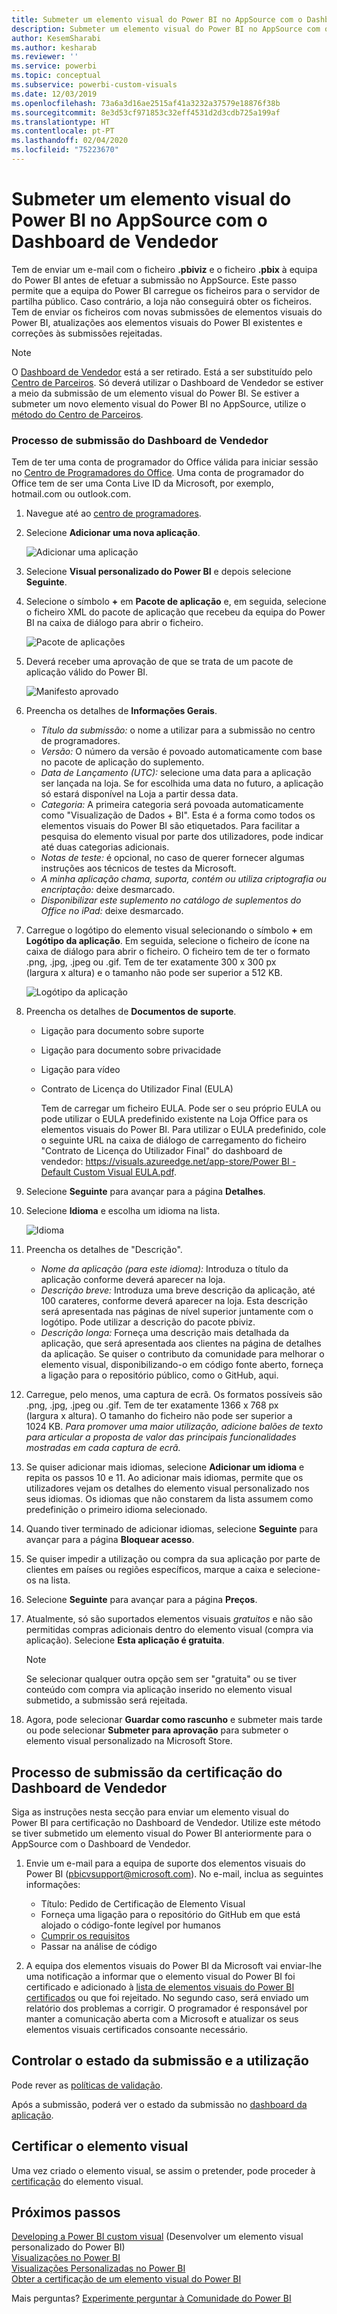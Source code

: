 ```yaml
---
title: Submeter um elemento visual do Power BI no AppSource com o Dashboard de Vendedor
description: Submeter um elemento visual do Power BI no AppSource com o Dashboard de Vendedor
author: KesemSharabi
ms.author: kesharab
ms.reviewer: ''
ms.service: powerbi
ms.topic: conceptual
ms.subservice: powerbi-custom-visuals
ms.date: 12/03/2019
ms.openlocfilehash: 73a6a3d16ae2515af41a3232a37579e18876f38b
ms.sourcegitcommit: 8e3d53cf971853c32eff4531d2d3cdb725a199af
ms.translationtype: HT
ms.contentlocale: pt-PT
ms.lasthandoff: 02/04/2020
ms.locfileid: "75223670"
---
```

# <a name="submit-a-power-bi-visual-to-appsource-using-seller-dashboard"></a>Submeter um elemento visual do Power BI no AppSource com o Dashboard de Vendedor

Tem de enviar um e-mail com o ficheiro **.pbiviz** e o ficheiro **.pbix** à equipa do Power BI antes de efetuar a submissão no AppSource. Este passo permite que a equipa do Power BI carregue os ficheiros para o servidor de partilha público. Caso contrário, a loja não conseguirá obter os ficheiros. Tem de enviar os ficheiros com novas submissões de elementos visuais do Power BI, atualizações aos elementos visuais do Power BI existentes e correções às submissões rejeitadas.

>[!NOTE]
>O [Dashboard de Vendedor](https://docs.microsoft.com/office/dev/store/use-the-seller-dashboard-to-submit-to-the-office-store) está a ser retirado. Está a ser substituído pelo [Centro de Parceiros](https://docs.microsoft.com/partner-center/). Só deverá utilizar o Dashboard de Vendedor se estiver a meio da submissão de um elemento visual do Power BI. Se estiver a submeter um novo elemento visual do Power BI no AppSource, utilize o [método do Centro de Parceiros](office-store.md#submitting-to-appsource).

### <a name="seller-dashboard-submission-process"></a>Processo de submissão do Dashboard de Vendedor

Tem de ter uma conta de programador do Office válida para iniciar sessão no [Centro de Programadores do Office](https://dev.office.com/). Uma conta de programador do Office tem de ser uma Conta Live ID da Microsoft, por exemplo, hotmail.com ou outlook.com.

1. Navegue até ao [centro de programadores](https://sellerdashboard.microsoft.com/Application/Summary).

2. Selecione **Adicionar uma nova aplicação**.

    ![Adicionar uma aplicação](media/office-store/powerbi-custom-visual-add-an-app.png)

3. Selecione **Visual personalizado do Power BI** e depois selecione **Seguinte**.

4. Selecione o símbolo **+** em **Pacote de aplicação** e, em seguida, selecione o ficheiro XML do pacote de aplicação que recebeu da equipa do Power BI na caixa de diálogo para abrir o ficheiro.

    ![Pacote de aplicações](media/office-store/powerbi-custom-visual-apppackage.png)

5. Deverá receber uma aprovação de que se trata de um pacote de aplicação válido do Power BI.

    ![Manifesto aprovado](media/office-store/powerbi-custom-visual-manifest-approved.png)

6. Preencha os detalhes de **Informações Gerais**.

   * *Título da submissão:* o nome a utilizar para a submissão no centro de programadores.
   * *Versão:* O número da versão é povoado automaticamente com base no pacote de aplicação do suplemento.
   * *Data de Lançamento (UTC):* selecione uma data para a aplicação ser lançada na loja. Se for escolhida uma data no futuro, a aplicação só estará disponível na Loja a partir dessa data.
   * *Categoria:* A primeira categoria será povoada automaticamente como "Visualização de Dados + BI". Esta é a forma como todos os elementos visuais do Power BI são etiquetados. Para facilitar a pesquisa do elemento visual por parte dos utilizadores, pode indicar até duas categorias adicionais.
   * *Notas de teste:* é opcional, no caso de querer fornecer algumas instruções aos técnicos de testes da Microsoft.
   * *A minha aplicação chama, suporta, contém ou utiliza criptografia ou encriptação:* deixe desmarcado.
   * *Disponibilizar este suplemento no catálogo de suplementos do Office no iPad:* deixe desmarcado.
7. Carregue o logótipo do elemento visual selecionando o símbolo **+** em **Logótipo da aplicação**. Em seguida, selecione o ficheiro de ícone na caixa de diálogo para abrir o ficheiro. O ficheiro tem de ter o formato .png, .jpg, .jpeg ou .gif. Tem de ter exatamente 300 x 300 px (largura x altura) e o tamanho não pode ser superior a 512 KB.

    ![Logótipo da aplicação](media/office-store/powerbi-custom-visual-app-logo.png)

8. Preencha os detalhes de **Documentos de suporte**.

   * Ligação para documento sobre suporte
   * Ligação para documento sobre privacidade
   * Ligação para vídeo
   * Contrato de Licença do Utilizador Final (EULA)

       Tem de carregar um ficheiro EULA. Pode ser o seu próprio EULA ou pode utilizar o EULA predefinido existente na Loja Office para os elementos visuais do Power BI. Para utilizar o EULA predefinido, cole o seguinte URL na caixa de diálogo de carregamento do ficheiro "Contrato de Licença do Utilizador Final" do dashboard de vendedor: [https://visuals.azureedge.net/app-store/Power BI - Default Custom Visual EULA.pdf](https://visuals.azureedge.net/app-store/Power%20BI%20-%20Default%20Custom%20Visual%20EULA.pdf).

9. Selecione **Seguinte** para avançar para a página **Detalhes**.

10. Selecione **Idioma** e escolha um idioma na lista.

    ![Idioma](media/office-store/powerbi-custom-visual-language.png)

11. Preencha os detalhes de "Descrição".

    * *Nome da aplicação (para este idioma):* Introduza o título da aplicação conforme deverá aparecer na loja.
    * *Descrição breve:* Introduza uma breve descrição da aplicação, até 100 carateres, conforme deverá aparecer na loja. Esta descrição será apresentada nas páginas de nível superior juntamente com o logótipo. Pode utilizar a descrição do pacote pbiviz.
    * *Descrição longa:* Forneça uma descrição mais detalhada da aplicação, que será apresentada aos clientes na página de detalhes da aplicação. Se quiser o contributo da comunidade para melhorar o elemento visual, disponibilizando-o em código fonte aberto, forneça a ligação para o repositório público, como o GitHub, aqui.

12. Carregue, pelo menos, uma captura de ecrã. Os formatos possíveis são .png, .jpg, .jpeg ou .gif. Tem de ter exatamente 1366 x 768 px (largura x altura). O tamanho do ficheiro não pode ser superior a 1024 KB. *Para promover uma maior utilização, adicione balões de texto para articular a proposta de valor das principais funcionalidades mostradas em cada captura de ecrã.*

12. Se quiser adicionar mais idiomas, selecione **Adicionar um idioma** e repita os passos 10 e 11. Ao adicionar mais idiomas, permite que os utilizadores vejam os detalhes do elemento visual personalizado nos seus idiomas. Os idiomas que não constarem da lista assumem como predefinição o primeiro idioma selecionado.

13. Quando tiver terminado de adicionar idiomas, selecione **Seguinte** para avançar para a página **Bloquear acesso**.

14. Se quiser impedir a utilização ou compra da sua aplicação por parte de clientes em países ou regiões específicos, marque a caixa e selecione-os na lista.

15. Selecione **Seguinte** para avançar para a página **Preços**.

16. Atualmente, só são suportados elementos visuais *gratuitos* e não são permitidas compras adicionais dentro do elemento visual (compra via aplicação). Selecione **Esta aplicação é gratuita**.

    > [!NOTE]
    > Se selecionar qualquer outra opção sem ser "gratuita" ou se tiver conteúdo com compra via aplicação inserido no elemento visual submetido, a submissão será rejeitada.

17. Agora, pode selecionar **Guardar como rascunho** e submeter mais tarde ou pode selecionar **Submeter para aprovação** para submeter o elemento visual personalizado na Microsoft Store.

## <a name="seller-dashboard-certification-submission-process"></a>Processo de submissão da certificação do Dashboard de Vendedor

Siga as instruções nesta secção para enviar um elemento visual do Power BI para certificação no Dashboard de Vendedor. Utilize este método se tiver submetido um elemento visual do Power BI anteriormente para o AppSource com o Dashboard de Vendedor.

1. Envie um e-mail para a equipa de suporte dos elementos visuais do Power BI (pbicvsupport@microsoft.com). No e-mail, inclua as seguintes informações:
    * Título: Pedido de Certificação de Elemento Visual
    * Forneça uma ligação para o repositório do GitHub em que está alojado o código-fonte legível por humanos
    * [Cumprir os requisitos](power-bi-custom-visuals-certified.md#certification-requirements)
    * Passar na análise de código

2. A equipa dos elementos visuais do Power BI da Microsoft vai enviar-lhe uma notificação a informar que o elemento visual do Power BI foi certificado e adicionado à [lista de elementos visuais do Power BI certificados](power-bi-custom-visuals-certified.md#certified-power-bi-visuals) ou que foi rejeitado. No segundo caso, será enviado um relatório dos problemas a corrigir. O programador é responsável por manter a comunicação aberta com a Microsoft e atualizar os seus elementos visuais certificados consoante necessário.

## <a name="tracking-submission-status-and-usage"></a>Controlar o estado da submissão e a utilização

Pode rever as [políticas de validação](https://dev.office.com/officestore/docs/validation-policies#13-power-bi-custom-visuals).

Após a submissão, poderá ver o estado da submissão no [dashboard da aplicação](https://sellerdashboard.microsoft.com/Application/Summary/).

## <a name="certify-your-visual"></a>Certificar o elemento visual

Uma vez criado o elemento visual, se assim o pretender, pode proceder à [certificação](../developer/power-bi-custom-visuals-certified.md) do elemento visual.

## <a name="next-steps"></a>Próximos passos

[Developing a Power BI custom visual](visuals/custom-visual-develop-tutorial.md) (Desenvolver um elemento visual personalizado do Power BI)  
[Visualizações no Power BI](../visuals/power-bi-report-visualizations.md)  
[Visualizações Personalizadas no Power BI](../developer/power-bi-custom-visuals.md)  
[Obter a certificação de um elemento visual do Power BI](../developer/power-bi-custom-visuals-certified.md)

Mais perguntas? [Experimente perguntar à Comunidade do Power BI](https://community.powerbi.com/)
